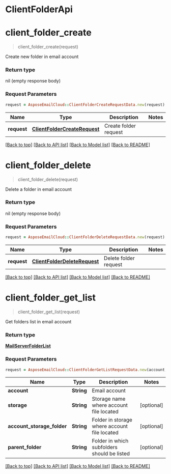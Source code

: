 # ClientFolderApi

<a name="client_folder_create"></a>
# **client_folder_create**
> client_folder_create(request)

Create new folder in email account             

### Return type

nil (empty response body)

### Request Parameters
```ruby
request = AsposeEmailCloud::ClientFolderCreateRequestData.new(request)
```

Name | Type | Description  | Notes
------------- | ------------- | ------------- | -------------
 **request** | [**ClientFolderCreateRequest**](ClientFolderCreateRequest.md)| Create folder request | 

[[Back to top]](#) [[Back to API list]](README.md#documentation-for-api-endpoints) [[Back to Model list]](README.md#documentation-for-models) [[Back to README]](README.md)

<a name="client_folder_delete"></a>
# **client_folder_delete**
> client_folder_delete(request)

Delete a folder in email account             

### Return type

nil (empty response body)

### Request Parameters
```ruby
request = AsposeEmailCloud::ClientFolderDeleteRequestData.new(request)
```

Name | Type | Description  | Notes
------------- | ------------- | ------------- | -------------
 **request** | [**ClientFolderDeleteRequest**](ClientFolderDeleteRequest.md)| Delete folder request | 

[[Back to top]](#) [[Back to API list]](README.md#documentation-for-api-endpoints) [[Back to Model list]](README.md#documentation-for-models) [[Back to README]](README.md)

<a name="client_folder_get_list"></a>
# **client_folder_get_list**
> client_folder_get_list(request)

Get folders list in email account             

### Return type

[**MailServerFolderList**](MailServerFolderList.md)

### Request Parameters
```ruby
request = AsposeEmailCloud::ClientFolderGetListRequestData.new(account, storage=storage, account_storage_folder=account_storage_folder, parent_folder=parent_folder)
```

Name | Type | Description  | Notes
------------- | ------------- | ------------- | -------------
 **account** | **String**| Email account | 
 **storage** | **String**| Storage name where account file located | [optional] 
 **account_storage_folder** | **String**| Folder in storage where account file located | [optional] 
 **parent_folder** | **String**| Folder in which subfolders should be listed | [optional] 

[[Back to top]](#) [[Back to API list]](README.md#documentation-for-api-endpoints) [[Back to Model list]](README.md#documentation-for-models) [[Back to README]](README.md)

